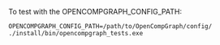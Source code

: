 To test with the OPENCOMPGRAPH_CONFIG_PATH:
```
OPENCOMPGRAPH_CONFIG_PATH=/path/to/OpenCompGraph/config/ ./install/bin/opencompgraph_tests.exe
```
